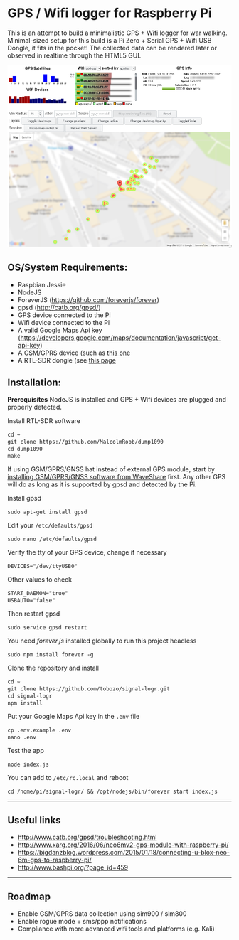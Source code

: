 **GPS / Wifi logger for Raspberry Pi**
===========

This is an attempt to build a minimalistic GPS + Wifi logger for war walking.
Minimal-sized setup for this build is a Pi Zero + Serial GPS + Wifi USB Dongle, it fits in the pocket!
The collected data can be rendered later or observed in realtime through the HTML5 GUI.

<p align="center">
<img src="https://raw.githubusercontent.com/tobozo/signal-logr/master/signal-logr.png" />
</p> 


**OS/System Requirements:**
----

- Raspbian Jessie
- NodeJS
- ForeverJS (https://github.com/foreverjs/forever)
- gpsd (http://catb.org/gpsd/)
- GPS device connected to the Pi
- Wifi device connected to the Pi
- A valid Google Maps Api key (https://developers.google.com/maps/documentation/javascript/get-api-key)
- A GSM/GPRS device (such as [this one](https://www.waveshare.com/wiki/GSM/GPRS/GNSS_HAT)
- A RTL-SDR dongle (see [this page](https://www.rtl-sdr.com/buy-rtl-sdr-dvb-t-dongles/)

**Installation:**
----

**Prerequisites** NodeJS is installed and GPS + Wifi devices are plugged and properly detected.

Install RTL-SDR software 

    cd ~
    git clone https://github.com/MalcolmRobb/dump1090
    cd dump1090
    make

If using GSM/GPRS/GNSS hat instead of external GPS module, start by [installing GSM/GPRS/GNSS software from WaveShare](https://www.waveshare.com/wiki/GSM/GPRS/GNSS_HAT) first.
Any other GPS will do as long as it is supported by gpsd and detected by the Pi.

Install gpsd

    sudo apt-get install gpsd

Edit your `/etc/defaults/gpsd`

    sudo nano /etc/defaults/gpsd

Verify the tty of your GPS device, change if necessary

    DEVICES="/dev/ttyUSB0"

Other values to check

    START_DAEMON="true"
    USBAUTO="false"

Then restart gpsd

    sudo service gpsd restart

You need *forever.js* installed globally to run this project headless

    sudo npm install forever -g

Clone the repository and install

    cd ~
    git clone https://github.com/tobozo/signal-logr.git
    cd signal-logr
    npm install

Put your Google Maps Api key in the `.env` file

    cp .env.example .env
    nano .env

Test the app

    node index.js

You can add to `/etc/rc.local` and reboot

    cd /home/pi/signal-logr/ && /opt/nodejs/bin/forever start index.js


****
**Useful links**
----
  * http://www.catb.org/gpsd/troubleshooting.html
  * http://www.xarg.org/2016/06/neo6mv2-gps-module-with-raspberry-pi/
  * https://bigdanzblog.wordpress.com/2015/01/18/connecting-u-blox-neo-6m-gps-to-raspberry-pi/
  * http://www.bashpi.org/?page_id=459

****
**Roadmap**
----
* Enable GSM/GPRS data collection using sim900 / sim800
* Enable rogue mode + sms/ppp notifications
* Compliance with more advanced wifi tools and platforms (e.g. Kali)
